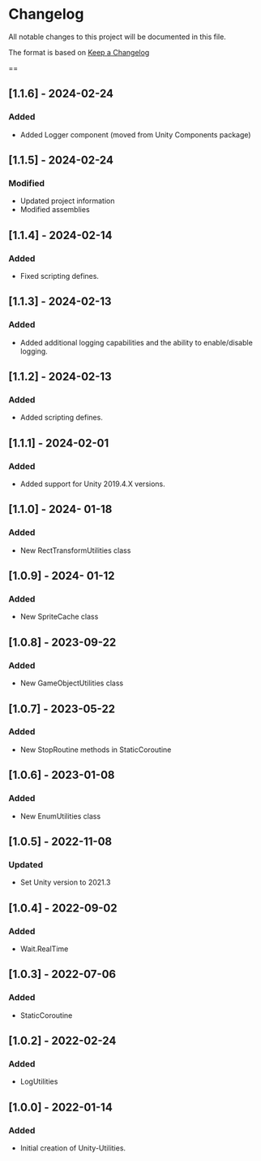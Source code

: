 # Changelog
All notable changes to this project will be documented in this file.

The format is based on [Keep a Changelog](https://keepachangelog.com/en/1.0.0/)

==
## [1.1.6] - 2024-02-24
### Added
- Added Logger component (moved from Unity Components package)

## [1.1.5] - 2024-02-24
### Modified
- Updated project information
- Modified assemblies

## [1.1.4] - 2024-02-14
### Added
- Fixed scripting defines.

## [1.1.3] - 2024-02-13
### Added
- Added additional logging capabilities and the ability to enable/disable logging.

## [1.1.2] - 2024-02-13
### Added
- Added scripting defines.

## [1.1.1] - 2024-02-01
### Added
- Added support for Unity 2019.4.X versions.

## [1.1.0] - 2024- 01-18
### Added
- New RectTransformUtilities class

## [1.0.9] - 2024- 01-12
### Added
- New SpriteCache class

## [1.0.8] - 2023-09-22
### Added
- New GameObjectUtilities class

## [1.0.7] - 2023-05-22
### Added
- New StopRoutine methods in StaticCoroutine

## [1.0.6] - 2023-01-08
### Added
- New EnumUtilities class

## [1.0.5] - 2022-11-08
### Updated
- Set Unity version to 2021.3

## [1.0.4] - 2022-09-02
### Added
- Wait.RealTime

## [1.0.3] - 2022-07-06
### Added
- StaticCoroutine

## [1.0.2] - 2022-02-24
### Added
- LogUtilities

## [1.0.0] - 2022-01-14
### Added
- Initial creation of Unity-Utilities.